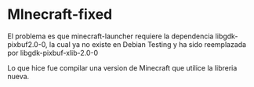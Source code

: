 # MInecraft-fixed
El problema es que minecraft-launcher requiere la dependencia libgdk-pixbuf2.0-0, la cual ya no existe en Debian Testing y ha sido reemplazada por libgdk-pixbuf-xlib-2.0-0


Lo que hice fue compilar una version de Minecraft que utilice la libreria nueva.
